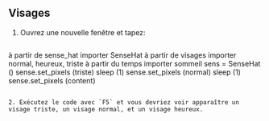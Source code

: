 ## Visages

1. Ouvrez une nouvelle fenêtre et tapez:
    
    ```python
à partir de sense_hat importer SenseHat à partir de visages importer normal, heureux, triste à partir du temps importer sommeil sens = SenseHat () sense.set_pixels (triste) sleep (1) sense.set_pixels (normal) sleep (1) sense.set_pixels (content)
```

2. Exécutez le code avec `F5` et vous devriez voir apparaître un visage triste, un visage normal, et un visage heureux.